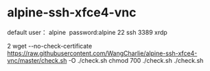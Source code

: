 # alpine-ssh-xfce4-vnc
default user： alpine  password:alpine
22 ssh
3389 xrdp



2
wget --no-check-certificate https://raw.githubusercontent.com/WangCharlie/alpine-ssh-xfce4-vnc/master/check.sh  -O ./check.sh
chmod 700 ./check.sh
./check.sh
